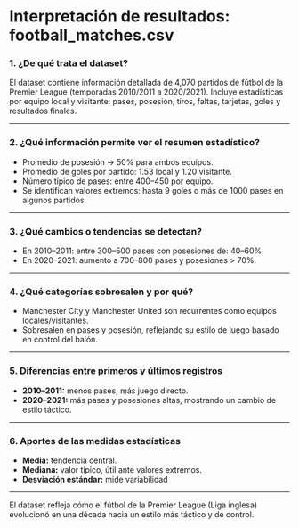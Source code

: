 # Interpretación de resultados: football_matches.csv

### 1. ¿De qué trata el dataset?  
El dataset contiene información detallada de 4,070 partidos de fútbol de la Premier League (temporadas 2010/2011 a 2020/2021). Incluye estadísticas por equipo local y visitante: pases, posesión, tiros, faltas, tarjetas, goles y resultados finales.

---

### 2. ¿Qué información permite ver el resumen estadístico?  
- Promedio de posesión -> 50% para ambos equipos.  
- Promedio de goles por partido: 1.53 local y 1.20 visitante.  
- Número típico de pases: entre 400–450 por equipo.  
- Se identifican valores extremos: hasta 9 goles o más de 1000 pases en algunos partidos.

---

### 3. ¿Qué cambios o tendencias se detectan?  
- En 2010–2011: entre 300–500 pases con posesiones de: 40–60%.  
- En 2020–2021: aumento a 700–800 pases y posesiones > 70%.  

---

### 4. ¿Qué categorías sobresalen y por qué?  
- Manchester City y Manchester United son recurrentes como equipos locales/visitantes.  
- Sobresalen en pases y posesión, reflejando su estilo de juego basado en control del balón.

---

### 5. Diferencias entre primeros y últimos registros  
- **2010–2011:** menos pases, más juego directo.  
- **2020–2021:** más pases y posesiones altas, mostrando un cambio de estilo táctico.

---

### 6. Aportes de las medidas estadísticas  
- **Media:** tendencia central.
- **Mediana:** valor típico, útil ante valores extremos.  
- **Desviación estándar:** mide variabilidad 

---

El dataset refleja cómo el fútbol de la Premier League (Liga inglesa) evolucionó en una década hacia un estilo más táctico y de control.
